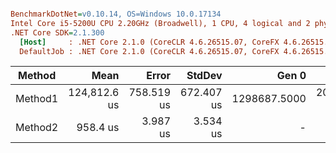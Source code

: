 ``` ini

BenchmarkDotNet=v0.10.14, OS=Windows 10.0.17134
Intel Core i5-5200U CPU 2.20GHz (Broadwell), 1 CPU, 4 logical and 2 physical cores
.NET Core SDK=2.1.300
  [Host]     : .NET Core 2.1.0 (CoreCLR 4.6.26515.07, CoreFX 4.6.26515.06), 64bit RyuJIT
  DefaultJob : .NET Core 2.1.0 (CoreCLR 4.6.26515.07, CoreFX 4.6.26515.06), 64bit RyuJIT


```
|  Method |         Mean |      Error |     StdDev |        Gen 0 |    Allocated |
|-------- |-------------:|-----------:|-----------:|-------------:|-------------:|
| Method1 | 124,812.6 us | 758.519 us | 672.407 us | 1298687.5000 | 2050400000 B |
| Method2 |     958.4 us |   3.987 us |   3.534 us |            - |        280 B |
